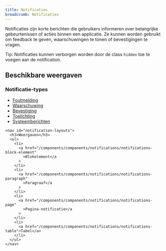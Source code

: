 ```yaml
---
title: Notificaties
breadcrumb: Notificaties
---
```


<p id="introduction">Notificaties zijn korte berichten die gebruikers informeren over belangrijke
gebeurtenissen of acties binnen een applicatie. Ze kunnen worden gebruikt om
feedback te geven, waarschuwingen te tonen of bevestigingen te vragen.</p>

<p class="explanation">
  <span>Tip:</span> Notificaties kunnen verborgen worden door de class <code>hidden</code> toe te voegen aan de notification.
</p>

<section id="available-types">
  <h2>Beschikbare weergaven</h2>
  <div class="column-2">
    <nav id="notification-types">
      <h3>Notificatie-types</h3>
      <ul>
        <li>
          <a href="/components/components/notifications/notification-error"
            >Foutmelding</a
          >
        </li>
        <li>
          <a href="/components/components/notifications/notification-warning"
            >Waarschuwing</a
          >
        </li>
        <li>
          <a href="/components/components/notifications/notification-confirmation"
            >Bevestiging</a
          >
        </li>
        <li>
          <a href="/components/components/notifications/notification-explanation"
            >Toelichting</a
          >
        </li>
        <li>
          <a href="/components/components/notifications/notification-system-message"
            >Systeemberichten</a
          >
        </li>
      </ul>
    </nav>

    <nav id="notification-layouts">
      <h3>Weergaven</h3>
      <ul>
        <li>
          <a href="/components/components/notifications/notifications-block-element"
            >Blokelement</a
          >
        </li>
        <li>
          <a href="/components/components/notifications/notifications-paragraph"
            >Paragraaf</a
          >
        </li>
        <li>
          <a href="/components/components/notifications/notifications-page"
            >Pagina-notificatie</a
          >
        </li>
        <li>
          <a href="/components/components/notifications/notifications-table">Tabel</a>
        </li>
      </ul>
    </nav>

  </div>
</section>
